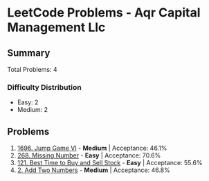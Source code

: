# LeetCode Problems - Aqr Capital Management Llc

## Summary
Total Problems: 4

### Difficulty Distribution

- Easy: 2
- Medium: 2

## Problems

1. [1696. Jump Game VI](https://leetcode.com/problems/jump-game-vi/) - **Medium** | Acceptance: 46.1%
2. [268. Missing Number](https://leetcode.com/problems/missing-number/) - **Easy** | Acceptance: 70.6%
3. [121. Best Time to Buy and Sell Stock](https://leetcode.com/problems/best-time-to-buy-and-sell-stock/) - **Easy** | Acceptance: 55.6%
4. [2. Add Two Numbers](https://leetcode.com/problems/add-two-numbers/) - **Medium** | Acceptance: 46.8%